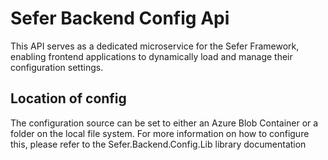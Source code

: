 # Sefer Backend Config Api
This API serves as a dedicated microservice for the Sefer Framework, enabling frontend applications to dynamically load 
and manage their configuration settings.

## Location of config
The configuration source can be set to either an Azure Blob Container or a folder on the local file system.
For more information on how to configure this, please refer to the Sefer.Backend.Config.Lib library documentation 